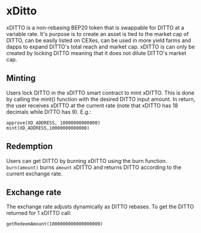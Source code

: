 # xDitto

xDITTO is a non-rebasing BEP20 token that is swappable for DITTO at a variable rate. It's purpose is to create an asset is tied to the market cap of DITTO, can be easily listed on CEXes, can be used in more yield farms and dapps to expand DITTO's total reach and market cap. xDITTO is can only be created by locking DITTO meaning that it does not dilute DITTO's market cap.

## Minting

Users lock DITTO in the xDITTO smart contract to mint xDITTO. This is done by calling the mint() function with the desired DITTO input amount. In return, the user receives xDITTO at the current rate (note that xDITTO has 18 decimals while DITTO has 9). E.g.:

```
approve(XD_ADDRESS, 10000000000000)
mint(XD_ADDRESS,10000000000000)
```

## Redemption

Users can get DITTO by burning xDITTO using the burn function. `burn(amount)` burns `amount` xDITTO and returns DITTO according to the current exchange rate.

## Exchange rate

The exchange rate adjusts dynamically as DITTO rebases. To get the DITTO returned for 1 xDITTO call:

`getRedeemAmount(1000000000000000000)`
